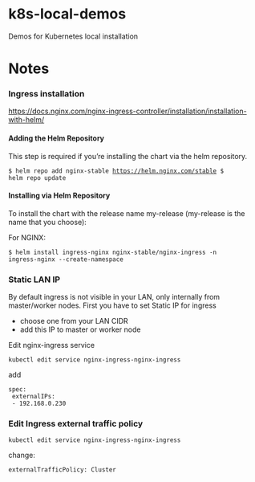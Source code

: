# k8s-local-demos
Demos for Kubernetes local installation

# Notes

### Ingress installation

https://docs.nginx.com/nginx-ingress-controller/installation/installation-with-helm/

#### Adding the Helm Repository

This step is required if you’re installing the chart via the helm repository.

<code>$ helm repo add nginx-stable https://helm.nginx.com/stable
$ helm repo update</code>

#### Installing via Helm Repository

To install the chart with the release name my-release (my-release is the name that you choose):

For NGINX:

<code>$ helm install ingress-nginx nginx-stable/nginx-ingress -n ingress-nginx --create-namespace</code>


### Static LAN IP
By default ingress is not visible in your LAN, only internally from master/worker nodes.
First you have to set Static IP for ingress  

 - choose one from your LAN CIDR
 - add this IP to master or worker node

Edit nginx-ingress service

    kubectl edit service nginx-ingress-nginx-ingress

 add

    spec:
     externalIPs:
     - 192.168.0.230

### Edit Ingress external traffic policy

    kubectl edit service nginx-ingress-nginx-ingress
change:

    externalTrafficPolicy: Cluster


